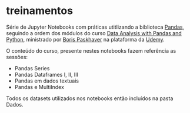 # treinamentos

Série de Jupyter Notebooks com práticas utitlizando a biblioteca [Pandas](https://pandas.pydata.org/), seguindo a ordem dos módulos do curso [Data Analysis with Pandas and Python](https://www.udemy.com/course/data-analysis-with-pandas/), ministrado por [Boris Paskhaver](https://linkedin.com//in/boris-paskhaver-73399760) na plataforma da [Udemy](udemy.com).

O conteúdo do curso, presente nestes notebooks fazem referência as sessões:

- Pandas Series
- Pandas Dataframes I, II, III
- Pandas em dados textuais
- Pandas e MultiIndex

Todos os datasets utilizados nos notebooks então incluídos na pasta Dados.

